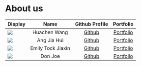 # About us

Display | Name | Github Profile | Portfolio 
--------|:----:|:--------------:|:---------:
![](https://via.placeholder.com/100.png?text=Photo) | Huachen Wang | [Github](https://github.com/huachen24) | [Portfolio](docs/team/huachen.md)
![](https://via.placeholder.com/100.png?text=Photo) | Ang Jia Hui | [Github](https://github.com/jhjhajh) | [Portfolio](docs/team/johndoe.md)
![](https://via.placeholder.com/100.png?text=Photo) | Emily Tock Jiaxin | [Github](https://github.com/EmilyTJX) | [Portfolio](docs/team/johndoe.md)
![](https://via.placeholder.com/100.png?text=Photo) | Don Joe | [Github](https://github.com/) | [Portfolio](docs/team/johndoe.md)